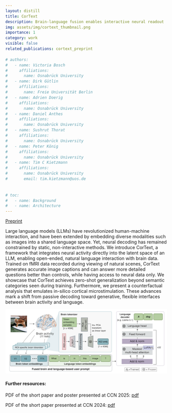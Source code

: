```yaml
---
layout: distill
title: CorText
description: Brain-language fusion enables interactive neural readout
img: assets/img/cortext_thumbnail.png
importance: 1
category: work
visible: false
related_publications: cortext_preprint

# authors:
#   - name: Victoria Bosch
#     affiliations:
#       name: Osnabrück University
#   - name: Dirk Gütlin
#     affiliations:
#       name: Freie Universität Berlin
#   - name: Adrien Doerig
#     affiliations:
#       name: Osnabrück University
#   - name: Daniel Anthes
#     affiliations:
#       name: Osnabrück University
#   - name: Sushrut Thorat
#     affiliations:
#       name: Osnabrück University
#   - name: Peter König
#     affiliations:
#       name: Osnabrück University
#   - name: Tim C Kietzmann
#     affiliations:
#       name: Osnabrück University
#       email: tim.kietzmann@uos.de


# toc:
#   - name: Background
#   - name: Architecture
---
```

[Preprint](https://arxiv.org/pdf/2509.23941)

Large language models (LLMs) have revolutionized human-machine interaction, and have been extended by embedding diverse modalities such as images into a shared language space. Yet, neural decoding has remained constrained by static, non-interactive methods. We introduce CorText, a framework that integrates neural activity directly into the latent space of an LLM, enabling open-ended, natural language interaction with brain data. Trained on fMRI data recorded during viewing of natural scenes, CorText generates accurate image captions
and can answer more detailed questions better than controls, while having access to neural data only. We showcase that CorText achieves zero-shot generalization beyond semantic categories seen during training. Furthermore, we present a counterfactual analysis that emulates in-silico cortical microstimulation. These advances mark a shift from passive decoding toward generative, flexible interfaces between brain activity and language.

<div align="center">
<img src="/assets/img/cortext_architecture.png" alt="CorText Architecture" style="width: 600px; max-width: 100%; height: auto;">

</div>




#### Further resources:

PDF of the short paper and poster presented at CCN 2025: [pdf](/assets/pdf/CorText_QA_CCN2025.pdf)

PDF of the short paper presented at CCN 2024: [pdf](/assets/pdf/Cortext_Bosch_CCN2024.pdf)

